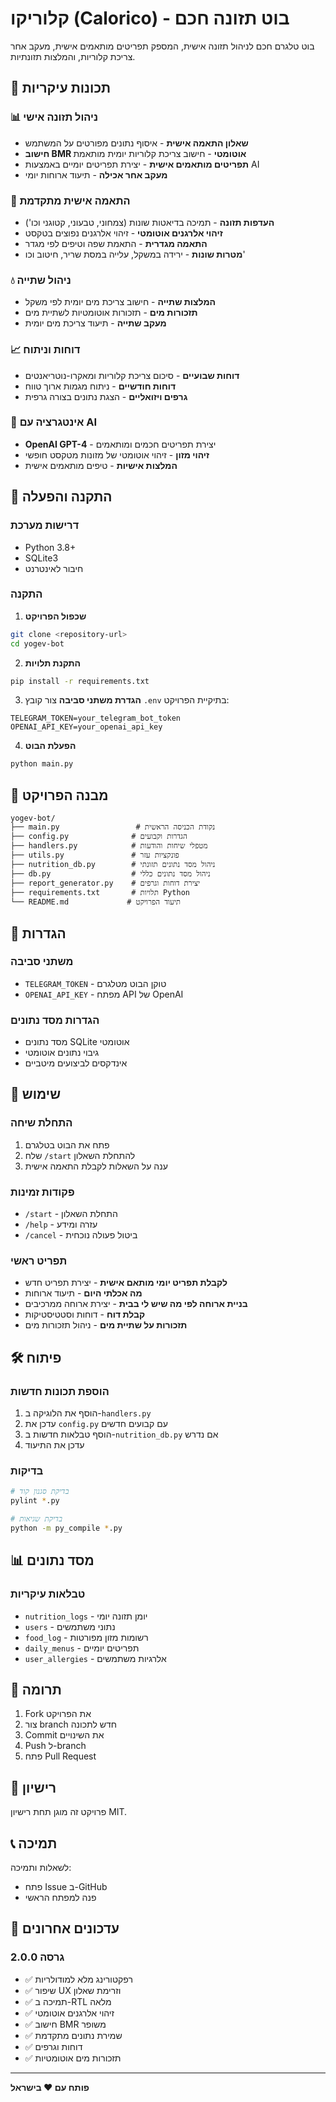# קלוריקו (Calorico) - בוט תזונה חכם

בוט טלגרם חכם לניהול תזונה אישית, המספק תפריטים מותאמים אישית, מעקב אחר צריכת קלוריות, והמלצות תזונתיות.

## 🌟 תכונות עיקריות

### 📊 ניהול תזונה אישי
- **שאלון התאמה אישית** - איסוף נתונים מפורטים על המשתמש
- **חישוב BMR אוטומטי** - חישוב צריכת קלוריות יומית מותאמת
- **תפריטים מותאמים אישית** - יצירת תפריטים יומיים באמצעות AI
- **מעקב אחר אכילה** - תיעוד ארוחות יומי

### 🎯 התאמה אישית מתקדמת
- **העדפות תזונה** - תמיכה בדיאטות שונות (צמחוני, טבעוני, קטוגני וכו')
- **זיהוי אלרגנים אוטומטי** - זיהוי אלרגנים נפוצים בטקסט
- **התאמה מגדרית** - התאמת שפה וטיפים לפי מגדר
- **מטרות שונות** - ירידה במשקל, עלייה במסת שריר, חיטוב וכו'

### 💧 ניהול שתייה
- **המלצות שתייה** - חישוב צריכת מים יומית לפי משקל
- **תזכורות מים** - תזכורות אוטומטיות לשתיית מים
- **מעקב שתייה** - תיעוד צריכת מים יומית

### 📈 דוחות וניתוח
- **דוחות שבועיים** - סיכום צריכת קלוריות ומאקרו-נוטריאנטים
- **דוחות חודשיים** - ניתוח מגמות ארוך טווח
- **גרפים ויזואליים** - הצגת נתונים בצורה גרפית

### 🤖 אינטגרציה עם AI
- **OpenAI GPT-4** - יצירת תפריטים חכמים ומותאמים
- **זיהוי מזון** - זיהוי אוטומטי של מזונות מטקסט חופשי
- **המלצות אישיות** - טיפים מותאמים אישית

## 🚀 התקנה והפעלה

### דרישות מערכת
- Python 3.8+
- SQLite3
- חיבור לאינטרנט

### התקנה

1. **שכפול הפרויקט**
```bash
git clone <repository-url>
cd yogev-bot
```

2. **התקנת תלויות**
```bash
pip install -r requirements.txt
```

3. **הגדרת משתני סביבה**
צור קובץ `.env` בתיקיית הפרויקט:
```env
TELEGRAM_TOKEN=your_telegram_bot_token
OPENAI_API_KEY=your_openai_api_key
```

4. **הפעלת הבוט**
```bash
python main.py
```

## 📁 מבנה הפרויקט

```
yogev-bot/
├── main.py                 # נקודת הכניסה הראשית
├── config.py              # הגדרות וקבועים
├── handlers.py            # מטפלי שיחות והודעות
├── utils.py               # פונקציות עזר
├── nutrition_db.py        # ניהול מסד נתונים תזונתי
├── db.py                  # ניהול מסד נתונים כללי
├── report_generator.py    # יצירת דוחות וגרפים
├── requirements.txt       # תלויות Python
└── README.md             # תיעוד הפרויקט
```

## 🔧 הגדרות

### משתני סביבה
- `TELEGRAM_TOKEN` - טוקן הבוט מטלגרם
- `OPENAI_API_KEY` - מפתח API של OpenAI

### הגדרות מסד נתונים
- מסד נתונים SQLite אוטומטי
- גיבוי נתונים אוטומטי
- אינדקסים לביצועים מיטביים

## 📱 שימוש

### התחלת שיחה
1. פתח את הבוט בטלגרם
2. שלח `/start` להתחלת השאלון
3. ענה על השאלות לקבלת התאמה אישית

### פקודות זמינות
- `/start` - התחלת השאלון
- `/help` - עזרה ומידע
- `/cancel` - ביטול פעולה נוכחית

### תפריט ראשי
- **לקבלת תפריט יומי מותאם אישית** - יצירת תפריט חדש
- **מה אכלתי היום** - תיעוד ארוחות
- **בניית ארוחה לפי מה שיש לי בבית** - יצירת ארוחה ממרכיבים
- **קבלת דוח** - דוחות וסטטיסטיקות
- **תזכורות על שתיית מים** - ניהול תזכורות מים

## 🛠️ פיתוח

### הוספת תכונות חדשות
1. הוסף את הלוגיקה ב-`handlers.py`
2. עדכן את `config.py` עם קבועים חדשים
3. הוסף טבלאות חדשות ב-`nutrition_db.py` אם נדרש
4. עדכן את התיעוד

### בדיקות
```bash
# בדיקת סגנון קוד
pylint *.py

# בדיקת שגיאות
python -m py_compile *.py
```

## 📊 מסד נתונים

### טבלאות עיקריות
- `nutrition_logs` - יומן תזונה יומי
- `users` - נתוני משתמשים
- `food_log` - רשומות מזון מפורטות
- `daily_menus` - תפריטים יומיים
- `user_allergies` - אלרגיות משתמשים

## 🤝 תרומה

1. Fork את הפרויקט
2. צור branch חדש לתכונה
3. Commit את השינויים
4. Push ל-branch
5. פתח Pull Request

## 📄 רישיון

פרויקט זה מוגן תחת רישיון MIT.

## 📞 תמיכה

לשאלות ותמיכה:
- פתח Issue ב-GitHub
- פנה למפתח הראשי

## 🔄 עדכונים אחרונים

### גרסה 2.0.0
- ✅ רפקטורינג מלא למודולריות
- ✅ שיפור UX וזרימת שאלון
- ✅ תמיכה ב-RTL מלאה
- ✅ זיהוי אלרגנים אוטומטי
- ✅ חישוב BMR משופר
- ✅ שמירת נתונים מתקדמת
- ✅ דוחות וגרפים
- ✅ תזכורות מים אוטומטיות

---

**פותח עם ❤️ בישראל** 